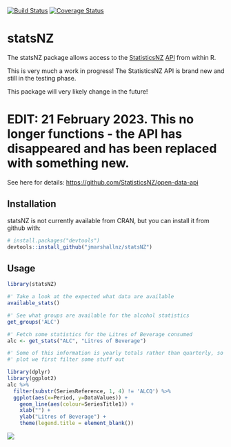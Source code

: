 
<!-- README.md is generated from README.Rmd. Please edit that file -->
[![Build Status](https://travis-ci.org/jmarshallnz/statsNZ.svg?branch=master)](https://travis-ci.org/jmarshallnz/statsNZ) [![Coverage Status](https://img.shields.io/codecov/c/github/jmarshallnz/statsNZ/master.svg)](https://codecov.io/github/jmarshallnz/statsNZ?branch=master)

statsNZ
=======

The statsNZ package allows access to the [StatisticsNZ](http://www.stats.govt.nz/) [API](https://statisticsnz.portal.azure-api.net/) from within R.

This is very much a work in progress! The StatisticsNZ API is brand new and still in the testing phase.

This package will very likely change in the future!

# EDIT: 21 February 2023. This no longer functions - the API has disappeared and has been replaced with something new.

See here for details: https://github.com/StatisticsNZ/open-data-api

Installation
------------

statsNZ is not currently available from CRAN, but you can install it from github with:

``` r
# install.packages("devtools")
devtools::install_github("jmarshallnz/statsNZ")
```

Usage
-----

``` r
library(statsNZ)

#' Take a look at the expected what data are available
available_stats()

#' See what groups are available for the alcohol statistics
get_groups('ALC')

#' Fetch some statistics for the Litres of Beverage consumed
alc <- get_stats("ALC", "Litres of Beverage")

#' Some of this information is yearly totals rather than quarterly, so to
#' plot we first filter some stuff out

library(dplyr)
library(ggplot2)
alc %>%
  filter(substr(SeriesReference, 1, 4) != 'ALCQ') %>%
  ggplot(aes(x=Period, y=DataValues)) +
    geom_line(aes(colour=SeriesTitle1)) +
    xlab("") +
    ylab("Litres of Beverage") + 
    theme(legend.title = element_blank())
```

![](README-alcohol-1.png)
